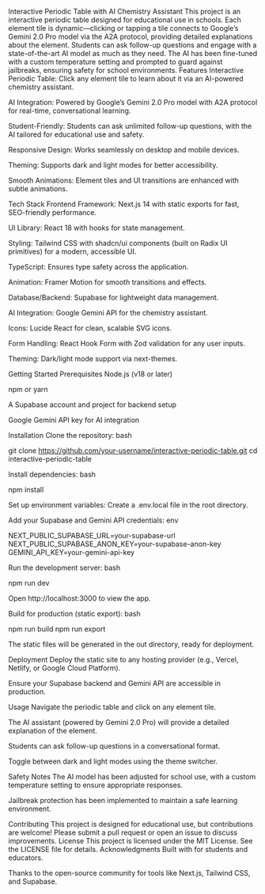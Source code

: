 Interactive Periodic Table with AI Chemistry Assistant
This project is an interactive periodic table designed for educational use in schools. Each element tile is dynamic—clicking or tapping a tile connects to Google’s Gemini 2.0 Pro model via the A2A protocol, providing detailed explanations about the element. Students can ask follow-up questions and engage with a state-of-the-art AI model as much as they need. The AI has been fine-tuned with a custom temperature setting and prompted to guard against jailbreaks, ensuring safety for school environments.
Features
Interactive Periodic Table: Click any element tile to learn about it via an AI-powered chemistry assistant.

AI Integration: Powered by Google’s Gemini 2.0 Pro model with A2A protocol for real-time, conversational learning.

Student-Friendly: Students can ask unlimited follow-up questions, with the AI tailored for educational use and safety.

Responsive Design: Works seamlessly on desktop and mobile devices.

Theming: Supports dark and light modes for better accessibility.

Smooth Animations: Element tiles and UI transitions are enhanced with subtle animations.

Tech Stack
Frontend Framework: Next.js 14 with static exports for fast, SEO-friendly performance.

UI Library: React 18 with hooks for state management.

Styling: Tailwind CSS with shadcn/ui components (built on Radix UI primitives) for a modern, accessible UI.

TypeScript: Ensures type safety across the application.

Animation: Framer Motion for smooth transitions and effects.

Database/Backend: Supabase for lightweight data management.

AI Integration: Google Gemini API for the chemistry assistant.

Icons: Lucide React for clean, scalable SVG icons.

Form Handling: React Hook Form with Zod validation for any user inputs.

Theming: Dark/light mode support via next-themes.

Getting Started
Prerequisites
Node.js (v18 or later)

npm or yarn

A Supabase account and project for backend setup

Google Gemini API key for AI integration

Installation
Clone the repository:
bash

git clone https://github.com/your-username/interactive-periodic-table.git
cd interactive-periodic-table

Install dependencies:
bash

npm install

Set up environment variables:
Create a .env.local file in the root directory.

Add your Supabase and Gemini API credentials:
env

NEXT_PUBLIC_SUPABASE_URL=your-supabase-url
NEXT_PUBLIC_SUPABASE_ANON_KEY=your-supabase-anon-key
GEMINI_API_KEY=your-gemini-api-key

Run the development server:
bash

npm run dev

Open http://localhost:3000 to view the app.

Build for production (static export):
bash

npm run build
npm run export

The static files will be generated in the out directory, ready for deployment.

Deployment
Deploy the static site to any hosting provider (e.g., Vercel, Netlify, or Google Cloud Platform).

Ensure your Supabase backend and Gemini API are accessible in production.

Usage
Navigate the periodic table and click on any element tile.

The AI assistant (powered by Gemini 2.0 Pro) will provide a detailed explanation of the element.

Students can ask follow-up questions in a conversational format.

Toggle between dark and light modes using the theme switcher.

Safety Notes
The AI model has been adjusted for school use, with a custom temperature setting to ensure appropriate responses.

Jailbreak protection has been implemented to maintain a safe learning environment.

Contributing
This project is designed for educational use, but contributions are welcome! Please submit a pull request or open an issue to discuss improvements.
License
This project is licensed under the MIT License. See the LICENSE file for details.
Acknowledgments
Built with  for students and educators.

Thanks to the open-source community for tools like Next.js, Tailwind CSS, and Supabase.

